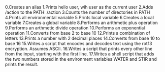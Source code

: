 0.Creates an alias
1.Prints hello user, wih user as the current user
2.Adds /action to the PATH ./action 
3.Counts the number of directories in PATH
4.Prints all environmental variable
5.Prints local variable
6.Creates a local variable
7.Creates a global variable
8.Performs an arithmetic plus operation
9.Performs an arthmetic divide operation
10.Performs an exponential operation
11.Converts from base 2 to base 10
12.Prints a combination of letters
13.Prints a number with 2 decimal places
14.Converts from base 10 to base 16
15.Writes a script that encodes and decodes text using the rot13 encryption. Assumes ASCII.
16.Writes a script that prints every other line from the input, starting with the first line.
17.Writes a shell script that adds the two numbers stored in the environment variables WATER and STIR and prints the result.
